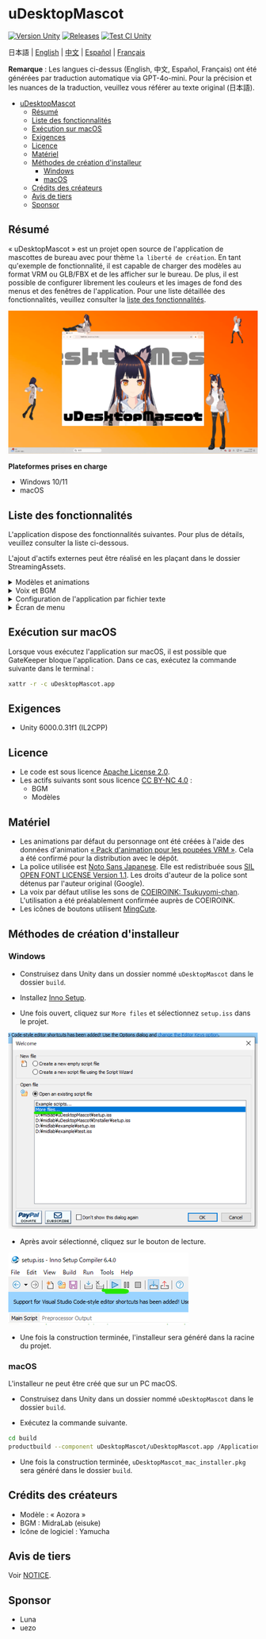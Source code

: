 # uDesktopMascot

[![Version Unity](https://img.shields.io/badge/Unity-6000.0%2B-blueviolet?logo=unity)](https://unity.com/releases/editor/archive)
[![Releases](https://img.shields.io/github/release/MidraLab/uDesktopMascot.svg)](https://github.com/MidraLab/uDesktopMascot/releases)
[![Test CI Unity](https://github.com/MidraLab/uDesktopMascot/actions/workflows/edit-test.yml/badge.svg)](https://github.com/MidraLab/uDesktopMascot/actions/workflows/edit-test.yml)

日本語 | [English](README_EN.md) | [中文](README_CN.md) | [Español](README_ES.md) | [Français](README_FR.md)

**Remarque** : Les langues ci-dessus (English, 中文, Español, Français) ont été générées par traduction automatique via GPT-4o-mini. Pour la précision et les nuances de la traduction, veuillez vous référer au texte original (日本語).

<!-- TOC -->
* [uDesktopMascot](#udesktopmascot)
  * [Résumé](#résumé)
  * [Liste des fonctionnalités](#liste-des-fonctionnalités)
  * [Exécution sur macOS](#exécution-sur-macos)
  * [Exigences](#exigences)
  * [Licence](#licence)
  * [Matériel](#matériel)
  * [Méthodes de création d'installeur](#méthodes-de-création-dinstalleur)
    * [Windows](#windows)
    * [macOS](#macos)
  * [Crédits des créateurs](#crédits-des-créateurs)
  * [Avis de tiers](#avis-de-tiers)
  * [Sponsor](#sponsor)
<!-- TOC -->

## Résumé

« uDesktopMascot » est un projet open source de l'application de mascottes de bureau avec pour thème `la liberté de création`. 
En tant qu'exemple de fonctionnalité, il est capable de charger des modèles au format VRM ou GLB/FBX et de les afficher sur le bureau. De plus, il est possible de configurer librement les couleurs et les images de fond des menus et des fenêtres de l'application. Pour une liste détaillée des fonctionnalités, veuillez consulter la [liste des fonctionnalités](#liste-des-fonctionnalités).

![](Docs/Image/AppImage.png)

**Plateformes prises en charge**
* Windows 10/11
* macOS

## Liste des fonctionnalités

L'application dispose des fonctionnalités suivantes. Pour plus de détails, veuillez consulter la liste ci-dessous.

L'ajout d'actifs externes peut être réalisé en les plaçant dans le dossier StreamingAssets.

<details>

<summary>Modèles et animations</summary>

* Charge et affiche des fichiers de modèle placés dans StreamingAssets.
  * Prend en charge les modèles au format VRM (1.x, 0.x).
  * Prend en charge les modèles au format GLB/GLTF. (Les animations ne sont pas supportées)
  * Prend en charge les modèles au format FBX. (Cependant, certaines textures peuvent ne pas être chargées et les animations ne sont pas supportées)
    * Les textures peuvent être chargées en les plaçant dans StreamingAssets/textures/.
* Ajout de modèles VRM depuis l'écran de sélection et d'ajout de modèles
  * Ajout par spécification de chemin
  * Ajout via boîte de dialogue de sélection de fichiers

</details>

<details>

<summary>Voix et BGM</summary>

* Charge et joue les fichiers audio placés dans StreamingAssets/Voice/. Si plusieurs fichiers sont présents, il sera joué aléatoirement.
  * La voix jouée lors du clic est chargée à partir des fichiers audio placés dans StreamingAssets/Voice/Click/.
* Charge et joue les fichiers musicaux placés dans StreamingAssets/BGM/. Si plusieurs fichiers sont présents, il sera joué aléatoirement.
* Ajout de la voix par défaut du personnage
  * La voix par défaut utilise les sons de [COEIROINK: Tsukuyomi-chan](https://coeiroink.com/character/audio-character/tsukuyomi-chan).
  * Joue lors du démarrage de l'application, à sa fermeture et lors des clics.

</details>

<details>

<summary>Configuration de l'application par fichier texte</summary>
Le fichier application_settings.txt permet de modifier les paramètres de l'application.

La structure du fichier de configuration est la suivante :

```txt
[Character]
ModelPath=default.vrm
TexturePaths=test.png
Scale=3
PositionX=0
PositionY=0
PositionZ=0
RotationX=0
RotationY=0
RotationZ=0

[Sound]
VoiceVolume=1
BGMVolume=0.5
SEVolume=1

[Display]
Opacity=1
AlwaysOnTop=True

[Performance]
TargetFrameRate=60
QualityLevel=2
```

</details>

<details>

<summary>Écran de menu</summary>

* Vous pouvez configurer l'image de fond et la couleur d'arrière-plan de l'écran de menu.
  * L'image de fond peut être chargée à partir de fichiers d'image placés dans StreamingAssets/Menu/. Les formats d'image pris en charge sont les suivants :
    * PNG
    * JPG(JPEG)
    * BMP
    * GIF (images fixes)
    * TGA
    * TIFF
  * La couleur d'arrière-plan peut être spécifiée par son code couleur.
* Depuis l'écran de menu, vous pouvez accéder aux fonctionnalités suivantes :
  * Écran de sélection et d'ajout de modèles
  * Fonction de chat AI
  * Fonction LocalWeb
  * Paramètres de l'application
  * Quitter l'application
* En appuyant sur le bouton de réduction de l'écran de menu, l'application peut être réduite dans la zone de notification sous Windows uniquement.
  * L'application réduite peut être à nouveau affichée en cliquant sur l'icône dans la zone de notification.

</details>

## Exécution sur macOS

Lorsque vous exécutez l'application sur macOS, il est possible que GateKeeper bloque l'application. Dans ce cas, exécutez la commande suivante dans le terminal :

```sh
xattr -r -c uDesktopMascot.app
```

## Exigences
* Unity 6000.0.31f1 (IL2CPP)

## Licence
* Le code est sous licence [Apache License 2.0](LICENSE).
* Les actifs suivants sont sous licence [CC BY-NC 4.0](https://creativecommons.org/licenses/by-nc/4.0/) :
  * BGM
  * Modèles

## Matériel
* Les animations par défaut du personnage ont été créées à l'aide des données d'animation [« Pack d'animation pour les poupées VRM »](https://fumi2kick.booth.pm/items/1655686). Cela a été confirmé pour la distribution avec le dépôt.
* La police utilisée est [Noto Sans Japanese](https://fonts.google.com/noto/specimen/Noto+Sans+JP?lang=ja_Jpan). Elle est redistribuée sous [SIL OPEN FONT LICENSE Version 1.1](https://fonts.google.com/noto/specimen/Noto+Sans+JP/license?lang=ja_Jpan). Les droits d'auteur de la police sont détenus par l'auteur original (Google).
* La voix par défaut utilise les sons de [COEIROINK: Tsukuyomi-chan](https://coeiroink.com/character/audio-character/tsukuyomi-chan). L'utilisation a été préalablement confirmée auprès de COEIROINK.
* Les icônes de boutons utilisent [MingCute](https://github.com/MidraLab/MingCute).

## Méthodes de création d'installeur
### Windows
* Construisez dans Unity dans un dossier nommé `uDesktopMascot` dans le dossier `build`.

* Installez [Inno Setup](https://www.jrsoftware.org/isdl.php).
  
* Une fois ouvert, cliquez sur `More files` et sélectionnez `setup.iss` dans le projet.
  
![](Docs/Image/SetupIss-1.png)
* Après avoir sélectionné, cliquez sur le bouton de lecture.
  
![](Docs/Image/SetupIss-2.png)
* Une fois la construction terminée, l'installeur sera généré dans la racine du projet.

### macOS
L'installeur ne peut être créé que sur un PC macOS.

* Construisez dans Unity dans un dossier nommé `uDesktopMascot` dans le dossier `build`.

* Exécutez la commande suivante.
```sh
cd build
productbuild --component uDesktopMascot/uDesktopMascot.app /Applications ./uDesktopMascot_mac_installer.pkg
```
* Une fois la construction terminée, `uDesktopMascot_mac_installer.pkg` sera généré dans le dossier `build`.

## Crédits des créateurs
* Modèle : « Aozora » 
* BGM : MidraLab (eisuke)
* Icône de logiciel : Yamucha

## Avis de tiers

Voir [NOTICE](./NOTICE.md).

## Sponsor
- Luna
- uezo